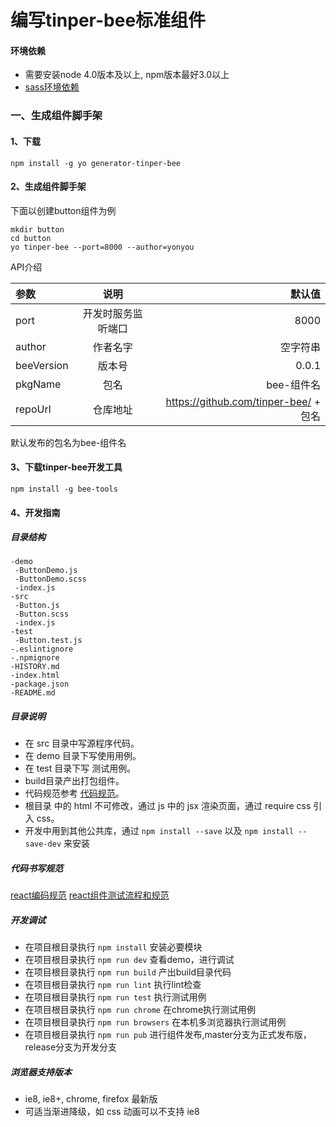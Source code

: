 # 编写tinper-bee标准组件

#### 环境依赖
- 需要安装node 4.0版本及以上, npm版本最好3.0以上
- [sass环境依赖](https://github.com/tinper-bee/react-components-docs/blob/master/sass%E7%8E%AF%E5%A2%83%E4%BE%9D%E8%B5%96%E8%A7%A3%E5%86%B3.md)

### 一、生成组件脚手架
#### 1、下载
```
npm install -g yo generator-tinper-bee
```

#### 2、生成组件脚手架
下面以创建button组件为例
```
mkdir button
cd button
yo tinper-bee --port=8000 --author=yonyou
```

API介绍

| 参数        | 说明         | 默认值  |
|:------------ |:-------------:| -----:|
| port      | 开发时服务监听端口 | 8000 |
| author      | 作者名字      |   空字符串 |
| beeVersion | 版本号     |    0.0.1 |
| pkgName | 包名      |    bee-组件名 |
| repoUrl | 仓库地址      |    https://github.com/tinper-bee/ + 包名|

默认发布的包名为bee-组件名

#### 3、下载tinper-bee开发工具
```
npm install -g bee-tools
```

#### 4、开发指南
##### 目录结构

```
-demo
 -ButtonDemo.js
 -ButtonDemo.scss
 -index.js
-src
 -Button.js
 -Button.scss
 -index.js
-test
 -Button.test.js
-.eslintignore
-.npmignore
-HISTORY.md
-index.html
-package.json
-README.md
```
##### 目录说明

- 在 src 目录中写源程序代码。
- 在 demo 目录下写使用用例。
- 在 test 目录下写 测试用例。
- build目录产出打包组件。
- 代码规范参考 [代码规范](https://github.com/tinper-bee/react-components-docs/blob/master/react%E7%BC%96%E7%A0%81%E8%A7%84%E8%8C%83.md)。
- 根目录 中的 html 不可修改，通过 js 中的 jsx 渲染页面，通过 require css 引入 css。
- 开发中用到其他公共库，通过 `npm install --save` 以及 `npm install --save-dev` 来安装

##### 代码书写规范
[react编码规范](https://github.com/tinper-bee/react-components-docs/blob/master/react%E7%BC%96%E7%A0%81%E8%A7%84%E8%8C%83.md)
[react组件测试流程和规范](https://github.com/tinper-bee/react-components-docs/blob/master/react%E7%BB%84%E4%BB%B6%E6%B5%8B%E8%AF%95%E6%B5%81%E7%A8%8B%E5%92%8C%E8%A7%84%E8%8C%83.md)

##### 开发调试

- 在项目根目录执行 `npm install` 安装必要模块
- 在项目根目录执行 `npm run dev` 查看demo，进行调试
- 在项目根目录执行 `npm run build` 产出build目录代码
- 在项目根目录执行 `npm run lint` 执行lint检查
- 在项目根目录执行 `npm run test` 执行测试用例
- 在项目根目录执行 `npm run chrome` 在chrome执行测试用例
- 在项目根目录执行 `npm run browsers` 在本机多浏览器执行测试用例
- 在项目根目录执行 `npm run pub` 进行组件发布,master分支为正式发布版，release分支为开发分支

##### 浏览器支持版本

- ie8, ie8+, chrome, firefox 最新版
- 可适当渐进降级，如 css 动画可以不支持 ie8
